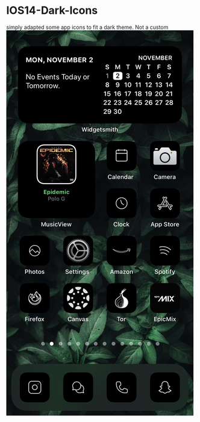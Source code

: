 # IOS14-Dark-Icons
simply adapted some app icons to fit a dark theme. Not a custom
![Test Image 1](https://raw.githubusercontent.com/algertc/IOS14-Dark-Icons/main/IMG-2145.jpg)
